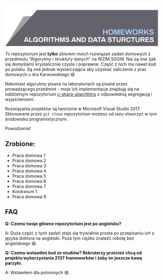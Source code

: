 ![Algorithms and data structures](top_banner.png)

To repozytorium jest  **tylko** zbiorem moich rozwiązań zadań domowych z przedmiotu "Algorytmy i struktury danych" na WZIM SGGW. Nie są one (jak się domyślam) krystalicznie czyste i poprawne. Część z nich ma nawet kod po polsku. Są one jednak wystarczające aby uzyskać zaliczenie z prac domowych u dra Karwowskiego :smile:

Natomiast algorytmy pisane na laboratoriach są pisane przez prowadzącego przedmiot - moje ich implementacje znajdują się na oddzielnym repozytorium [c-sharp-algorithms](https://github.com/BordowyRydwan/c-sharp-algortihms) z odpowiednią segregacją i wyjaśnieniami.

Rozwiązania projektów są tworzone w Microsoft Visual Studio 2017. Sklonowane przez `git clone` repozytorium możesz od razu otworzyć w tym środowisku programistycznym.

Powodzenia!

## Zrobione:
* Praca domowa 1
* Praca domowa 2
* Praca domowa 3
* Praca domowa 4
* Praca domowa 5
* Praca domowa 6
* Praca domowa 7
* Kolokwium 1
* Praca domowa 9

## FAQ

**Q: Czemu twoje główne repozytorium jest po angielsku?**

A: Duża część z tych zadań staje się trywialnie prosta po przepisaniu ich z języka doktora na angielski. Poza tym ciężko znaleźć robotę bez angielskiego :smile:.

**Q: Czemu wstawiłeś kod ze studiów? Rekruterzy przecież chcą od projektu wykorzystania 2137 frameworków i żeby im jeszcze kawę parzyło.**

A: Wstawiłem dla potomnych :smile:.